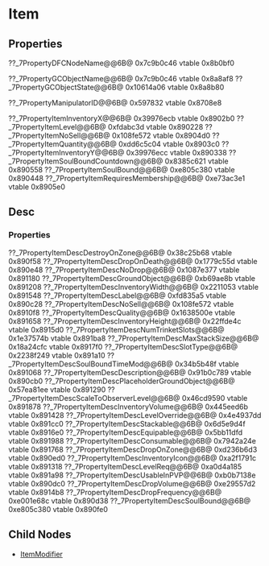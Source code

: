 # Item

## Properties

??_7PropertyDFCNodeName@@6B@ 0x7c9b0c46 vtable 0x8b0bf0

??_7PropertyGCObjectName@@6B@ 0x7c9b0c46 vtable 0x8a8af8
??_7PropertyGCObjectState@@6B@ 0x10614a06 vtable 0x8a8b80

??_7PropertyManipulatorID@@6B@ 0x597832 vtable 0x8708e8

??_7PropertyItemInventoryX@@6B@ 0x39976ecb vtable 0x8902b0
??_7PropertyItemLevel@@6B@ 0xfdabc3d vtable 0x890228
??_7PropertyItemNoSell@@6B@ 0x108fe572 vtable 0x8904d0
??_7PropertyItemQuantity@@6B@ 0xdd6c5c04 vtable 0x8903c0
??_7PropertyItemInventoryY@@6B@ 0x39976ecc vtable 0x890338
??_7PropertyItemSoulBoundCountdown@@6B@ 0x8385c621 vtable 0x890558
??_7PropertyItemSoulBound@@6B@ 0xe805c380 vtable 0x890448
??_7PropertyItemRequiresMembership@@6B@ 0xe73ac3e1 vtable 0x8905e0

## Desc

### Properties

??_7PropertyItemDescDestroyOnZone@@6B@ 0x38c25b68 vtable 0x890f58
??_7PropertyItemDescDropOnDeath@@6B@ 0x1779c55d vtable 0x890e48
??_7PropertyItemDescNoDrop@@6B@ 0x1087e377 vtable 0x891180
??_7PropertyItemDescGroundObject@@6B@ 0xb69ae8b vtable 0x891208
??_7PropertyItemDescInventoryWidth@@6B@ 0x2211053 vtable 0x891548
??_7PropertyItemDescLabel@@6B@ 0xfd835a5 vtable 0x890c28
??_7PropertyItemDescNoSell@@6B@ 0x108fe572 vtable 0x8910f8
??_7PropertyItemDescQuality@@6B@ 0x1638500e vtable 0x891658
??_7PropertyItemDescInventoryHeight@@6B@ 0x22ffde4c vtable 0x8915d0
??_7PropertyItemDescNumTrinketSlots@@6B@ 0x1e37574b vtable 0x891ba8
??_7PropertyItemDescMaxStackSize@@6B@ 0x18a24cfc vtable 0x8917f0
??_7PropertyItemDescSlotType@@6B@ 0x2238f249 vtable 0x891a10
??_7PropertyItemDescSoulBoundTimeMod@@6B@ 0x34b5b48f vtable 0x891068
??_7PropertyItemDescDescription@@6B@ 0x91b0c789 vtable 0x890cb0
??_7PropertyItemDescPlaceholderGroundObject@@6B@ 0x57ea81ee vtable 0x891290
??_7PropertyItemDescScaleToObserverLevel@@6B@ 0x46cd9590 vtable 0x891878
??_7PropertyItemDescInventoryVolume@@6B@ 0x445eed6b vtable 0x891428
??_7PropertyItemDescLevelOverride@@6B@ 0x4e4937dd vtable 0x891cc0
??_7PropertyItemDescStackable@@6B@ 0x6d5e9d4f vtable 0x8916e0
??_7PropertyItemDescEquipable@@6B@ 0x5bb11dfd vtable 0x891988
??_7PropertyItemDescConsumable@@6B@ 0x7942a24e vtable 0x891768
??_7PropertyItemDescDropOnZone@@6B@ 0xd236b6d3 vtable 0x890ed0
??_7PropertyItemDescInventoryIcon@@6B@ 0xa2f1791c vtable 0x891318
??_7PropertyItemDescLevelReq@@6B@ 0xa0d4a185 vtable 0x891a98
??_7PropertyItemDescUsableInPVP@@6B@ 0xb0b7138e vtable 0x890dc0
??_7PropertyItemDescDropVolume@@6B@ 0xe29557d2 vtable 0x8914b8
??_7PropertyItemDescDropFrequency@@6B@ 0xe001e68c vtable 0x890d38
??_7PropertyItemDescSoulBound@@6B@ 0xe805c380 vtable 0x890fe0

## Child Nodes

* [ItemModifier](./ItemModifiers.md)

